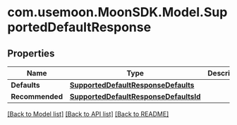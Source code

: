 # com.usemoon.MoonSDK.Model.SupportedDefaultResponse

## Properties

| Name            | Type                                                                            | Description | Notes |
| --------------- | ------------------------------------------------------------------------------- | ----------- | ----- |
| **Defaults**    | [**SupportedDefaultResponseDefaults**](supporteddefaultresponsedefaults.md)     |             |       |
| **Recommended** | [**SupportedDefaultResponseDefaultsId**](supporteddefaultresponsedefaultsid.md) |             |       |

[\[Back to Model list\]](./#documentation-for-models) [\[Back to API list\]](./#documentation-for-api-endpoints) [\[Back to README\]](./)
